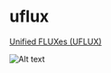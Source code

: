 # uflux
[Unified FLUXes (UFLUX)](https://github.com/soonyenju/uflux/blob/main/resources/logo.png)


![Alt text](https://raw.githubusercontent.com/soonyenju/uflux/blob/main/resources/logo.png)
